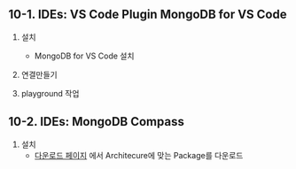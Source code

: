 ## 10-1. IDEs: VS Code Plugin MongoDB for VS Code

1. 설치
   - MongoDB for VS Code 설치

2. 연결만들기

3. playground 작업



## 10-2. IDEs: MongoDB Compass

1. 설치
   - [다운로드 페이지](https://www.mongodb.com/try/download/compass) 에서 Architecure에 맞는 Package를 다운로드

